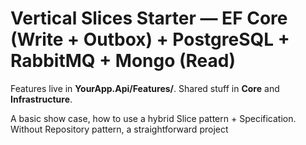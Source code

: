 # Vertical Slices Starter — EF Core (Write + Outbox) + PostgreSQL + RabbitMQ + Mongo (Read)

Features live in **YourApp.Api/Features/**. Shared stuff in **Core** and **Infrastructure**.

A basic show case, how to use a hybrid Slice pattern + Specification. Without Repository pattern, a straightforward project
